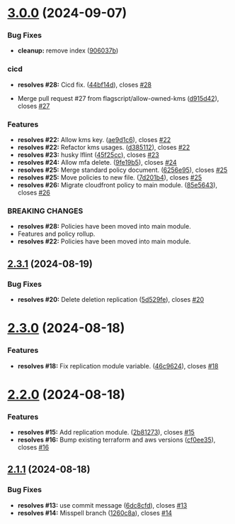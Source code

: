 # [3.0.0](https://github.com/flagscript/terraform-aws-flagscript-s3-bucket/compare/v2.3.1...v3.0.0) (2024-09-07)


### Bug Fixes

* **cleanup:** remove index ([906037b](https://github.com/flagscript/terraform-aws-flagscript-s3-bucket/commit/906037b490cad5e7b68b38d739ed9ad312b5832a))


### cicd

* **resolves #28:** Cicd fix. ([44bf14d](https://github.com/flagscript/terraform-aws-flagscript-s3-bucket/commit/44bf14de26c90989ca6c2170dbdb445ed81208df)), closes [#28](https://github.com/flagscript/terraform-aws-flagscript-s3-bucket/issues/28)


* Merge pull request #27 from flagscript/allow-owned-kms ([d915d42](https://github.com/flagscript/terraform-aws-flagscript-s3-bucket/commit/d915d4284c74a38d73afa8261c01fcc8b21dd10b)), closes [#27](https://github.com/flagscript/terraform-aws-flagscript-s3-bucket/issues/27)


### Features

* **resolves #22:** Allow kms key. ([ae9d1c6](https://github.com/flagscript/terraform-aws-flagscript-s3-bucket/commit/ae9d1c67417d7f93ab3a9535844af018a6706b44)), closes [#22](https://github.com/flagscript/terraform-aws-flagscript-s3-bucket/issues/22)
* **resolves #22:** Refactor kms usages. ([d385112](https://github.com/flagscript/terraform-aws-flagscript-s3-bucket/commit/d38511268251580c527cb6a47dc28d7624b7f909)), closes [#22](https://github.com/flagscript/terraform-aws-flagscript-s3-bucket/issues/22)
* **resolves #23:** husky lflint ([45f25cc](https://github.com/flagscript/terraform-aws-flagscript-s3-bucket/commit/45f25cc3bd354b36a902f6f428a9e0345eab7a90)), closes [#23](https://github.com/flagscript/terraform-aws-flagscript-s3-bucket/issues/23)
* **resolves #24:** Allow mfa delete. ([9fe19b5](https://github.com/flagscript/terraform-aws-flagscript-s3-bucket/commit/9fe19b5b42312c90a91393f09f63cd09f12c02dd)), closes [#24](https://github.com/flagscript/terraform-aws-flagscript-s3-bucket/issues/24)
* **resolves #25:** Merge standard policy document. ([6256e95](https://github.com/flagscript/terraform-aws-flagscript-s3-bucket/commit/6256e959ff077dd5590f7813cd2c0a494cb780fd)), closes [#25](https://github.com/flagscript/terraform-aws-flagscript-s3-bucket/issues/25)
* **resolves #25:** Move policies to new file. ([7d201b4](https://github.com/flagscript/terraform-aws-flagscript-s3-bucket/commit/7d201b41fc39e47c4fa613e8157dc076bb988921)), closes [#25](https://github.com/flagscript/terraform-aws-flagscript-s3-bucket/issues/25)
* **resolves #26:** Migrate cloudfront policy to main module. ([85e5643](https://github.com/flagscript/terraform-aws-flagscript-s3-bucket/commit/85e5643694fe3778c404d7ba1662f3ee1ad9a869)), closes [#26](https://github.com/flagscript/terraform-aws-flagscript-s3-bucket/issues/26)


### BREAKING CHANGES

* **resolves #28:** Policies have been moved into main module.
* Features and policy rollup.
* **resolves #22:** Policies have been moved into main module.

## [2.3.1](https://github.com/flagscript/terraform-aws-flagscript-s3-bucket/compare/v2.3.0...v2.3.1) (2024-08-19)


### Bug Fixes

* **resolves #20:** Delete deletion replication ([5d529fe](https://github.com/flagscript/terraform-aws-flagscript-s3-bucket/commit/5d529fe02c6efd53df745534945415259dbdaed1)), closes [#20](https://github.com/flagscript/terraform-aws-flagscript-s3-bucket/issues/20)

# [2.3.0](https://github.com/flagscript/terraform-aws-flagscript-s3-bucket/compare/v2.2.0...v2.3.0) (2024-08-18)


### Features

* **resolves #18:** Fix replication module variable. ([46c9624](https://github.com/flagscript/terraform-aws-flagscript-s3-bucket/commit/46c962476dbed2f48cb5c8f77451688865b572e4)), closes [#18](https://github.com/flagscript/terraform-aws-flagscript-s3-bucket/issues/18)

# [2.2.0](https://github.com/flagscript/terraform-aws-flagscript-s3-bucket/compare/v2.1.1...v2.2.0) (2024-08-18)


### Features

* **resolves #15:** Add replication module. ([2b81273](https://github.com/flagscript/terraform-aws-flagscript-s3-bucket/commit/2b812731a2be7ba92d8c12173de7eca7c6a67a39)), closes [#15](https://github.com/flagscript/terraform-aws-flagscript-s3-bucket/issues/15)
* **resolves #16:** Bump existing terraform and aws versions ([cf0ee35](https://github.com/flagscript/terraform-aws-flagscript-s3-bucket/commit/cf0ee356e1b0c320537b6df1d07a36cefc1aadae)), closes [#16](https://github.com/flagscript/terraform-aws-flagscript-s3-bucket/issues/16)

## [2.1.1](https://github.com/flagscript/terraform-aws-flagscript-s3-bucket/compare/v2.1.0...v2.1.1) (2024-08-18)


### Bug Fixes

* **resolves #13:** use commit message ([6dc8cfd](https://github.com/flagscript/terraform-aws-flagscript-s3-bucket/commit/6dc8cfd39775183450ef6c28d2b854f75c6e6e6b)), closes [#13](https://github.com/flagscript/terraform-aws-flagscript-s3-bucket/issues/13)
* **resolves #14:** Misspell branch ([1260c8a](https://github.com/flagscript/terraform-aws-flagscript-s3-bucket/commit/1260c8a47864b96687ba1cd71a266f7f31db23d0)), closes [#14](https://github.com/flagscript/terraform-aws-flagscript-s3-bucket/issues/14)
